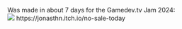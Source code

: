 <p>
  <a>
    Was made in about 7 days for the Gamedev.tv Jam 2024: <br/>
    <img src="https://img.shields.io/badge/Itch.io-FA5C5C?style=for-the-badge&logo=itchdotio&logoColor=white" /> https://jonasthn.itch.io/no-sale-today
  </a>
</p>
